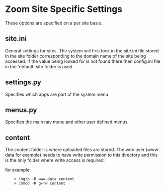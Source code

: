 
Zoom Site Specific Settings
=====
These options are specified on a per site basis.

site.ini
----
General settings for sites.  The system will first look in the site.ini file stored in the 
site folder corresponding to the domain name of the site being accessed.  If the value
being looked for is not found there then config.ini file in the 'default' site folder
is used.

settings.py
----
Specifies which apps are part of the system menu

menus.py
----
Specifies the main nav menu and other user defined menus.

content
----
The content folder is where uploaded files are stored.  The web 
user (www-data for example) needs to have write permission to this 
directory and this is the only folder where write access is required.

for example:

        > chgrp -R www-data content
        > chmod -R g+rw content
    
